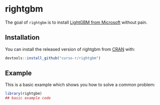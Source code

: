 # rightgbm

<!-- badges: start -->
<!-- badges: end -->

The goal of `rightgbm` is to install [LightGBM from Microsoft]() without pain.

## Installation

You can install the released version of rightgbm from [CRAN](https://CRAN.R-project.org) with:

``` r
devtools::install_github("curso-r/rightgbm")
```

## Example

This is a basic example which shows you how to solve a common problem:

``` r
library(rightgbm)
## basic example code
```

